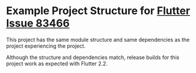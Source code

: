 Example Project Structure for [Flutter Issue 83466](https://github.com/flutter/flutter/issues/83466)
===
This project has the same module structure and same dependencies as the project experiencing the project. 

Although the structure and dependencies match, release builds for this project work as expected with Flutter 2.2.